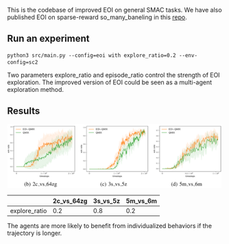 This is the codebase of improved EOI on general SMAC tasks. We have also published EOI on sparse-reward so_many_baneling in this [repo](https://github.com/jiechuanjiang/EOI_on_SMAC).

## Run an experiment
```
python3 src/main.py --config=eoi with explore_ratio=0.2 --env-config=sc2
```

Two parameters explore_ratio and episode_ratio control the strength of EOI exploration. The improved version of EOI could be seen as a multi-agent exploration method.

## Results

<img src="results1.png" alt="EOI" width="500">

|               | 2c_vs_64zg | 3s_vs_5z | 5m_vs_6m |
| ------------- | ---------- | -------- | -------- |
| explore_ratio | 0.2        | 0.8      | 0.2      |

The agents are more likely to benefit from individualized behaviors if the trajectory is longer.
